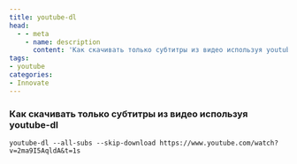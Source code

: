 ```yaml
---
title: youtube-dl
head:
  - - meta
    - name: description
      content: 'Как скачивать только субтитры из видео используя youtube-dl'
tags:
- youtube
categories:
- Innovate
---
```



### Как скачивать только субтитры из видео используя youtube-dl

```
youtube-dl --all-subs --skip-download https://www.youtube.com/watch?v=2ma9I5AqldA&t=1s
```

